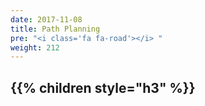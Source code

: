 ```yaml
---
date: 2017-11-08
title: Path Planning
pre: "<i class='fa fa-road'></i> "
weight: 212
---
```


{{% children style="h3" %}}
-----------------
